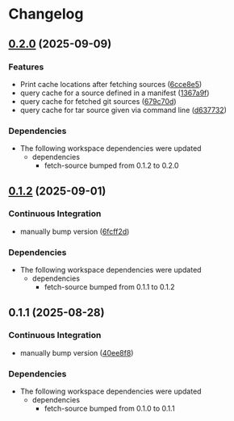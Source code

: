 # Changelog

## [0.2.0](https://github.com/adamtuft/cargo-fetch-source/compare/cargo-fetch-source-v0.1.2...cargo-fetch-source-v0.2.0) (2025-09-09)


### Features

* Print cache locations after fetching sources ([6cce8e5](https://github.com/adamtuft/cargo-fetch-source/commit/6cce8e5c15ccf9b26198ec1940fb6f1a199a70b7))
* query cache for a source defined in a manifest ([1367a9f](https://github.com/adamtuft/cargo-fetch-source/commit/1367a9f5859cff69cc9de91dda9ba4f9fecc1cec))
* query cache for fetched git sources ([679c70d](https://github.com/adamtuft/cargo-fetch-source/commit/679c70d2a51d0631ad0d0b1a69c1ec8faaee4982))
* query cache for tar source given via command line ([d637732](https://github.com/adamtuft/cargo-fetch-source/commit/d63773218d2996649627bf345ada8c9391974e8c))


### Dependencies

* The following workspace dependencies were updated
  * dependencies
    * fetch-source bumped from 0.1.2 to 0.2.0

## [0.1.2](https://github.com/adamtuft/cargo-fetch-source/compare/cargo-fetch-source-v0.1.1...cargo-fetch-source-v0.1.2) (2025-09-01)


### Continuous Integration

* manually bump version ([6fcff2d](https://github.com/adamtuft/cargo-fetch-source/commit/6fcff2d4edb53aa0f9751e68e73ef8056480c2a3))


### Dependencies

* The following workspace dependencies were updated
  * dependencies
    * fetch-source bumped from 0.1.1 to 0.1.2

## 0.1.1 (2025-08-28)


### Continuous Integration

* manually bump version ([40ee8f8](https://github.com/adamtuft/cargo-fetch-source/commit/40ee8f8baee7e9d72c80d4393344797b7dc3d6a4))


### Dependencies

* The following workspace dependencies were updated
  * dependencies
    * fetch-source bumped from 0.1.0 to 0.1.1
